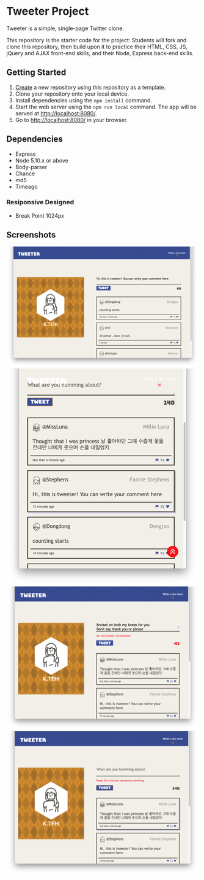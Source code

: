 # Tweeter Project

Tweeter is a simple, single-page Twitter clone.

This repository is the starter code for the project: Students will fork and clone this repository, then build upon it to practice their HTML, CSS, JS, jQuery and AJAX front-end skills, and their Node, Express back-end skills.

## Getting Started

1. [Create](https://docs.github.com/en/repositories/creating-and-managing-repositories/creating-a-repository-from-a-template) a new repository using this repository as a template.
2. Clone your repository onto your local device.
3. Install dependencies using the `npm install` command.
3. Start the web server using the `npm run local` command. The app will be served at <http://localhost:8080/>.
4. Go to <http://localhost:8080/> in your browser.

## Dependencies

- Express
- Node 5.10.x or above
- Body-parser
- Chance
- md5
- Timeago

### Resiponsive Designed
  
  - Break Point 1024px

## Screenshots
!["Screenshot of Desktop view"](https://github.com/ktehi21/tweeter/blob/aa6fdb1812df52bc73a987cbbe04e375143c50f9/docs/new-tweet-char-counting.png)
!["Screenshot of Mobile view"](https://github.com/ktehi21/tweeter/blob/aa6fdb1812df52bc73a987cbbe04e375143c50f9/docs/mobile-screen.png)
!["Screenshot of Error Message: over 140 characters"](https://github.com/ktehi21/tweeter/blob/aa6fdb1812df52bc73a987cbbe04e375143c50f9/docs/error-messege-when-exceed-140-char.png)
!["Screenshot of Error Message: submit empty text field"](https://github.com/ktehi21/tweeter/blob/aa6fdb1812df52bc73a987cbbe04e375143c50f9/docs/error-message-when-empty-field-submit.png)
